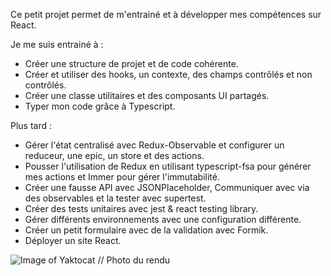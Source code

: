 Ce petit projet permet de m'entrainé et à développer mes compétences sur React.

Je me suis entrainé à :
- Créer une structure de projet et de code cohérente.
- Créer et utiliser des hooks, un contexte, des champs contrôlés et non contrôlés.
- Créer une classe utilitaires et des composants UI partagés.
- Typer mon code grâce à Typescript.

Plus tard :
- Gérer l'état centralisé avec Redux-Observable et configurer un reduceur, une epic, un store et des actions.
- Pousser l'utilisation de Redux en utilisant typescript-fsa pour générer mes actions et Immer pour gérer l'immutabilité.
- Créer une fausse API avec JSONPlaceholder, Communiquer avec via des observables et la tester avec supertest.
- Créer des tests unitaires avec jest & react testing library.
- Gérer différents environnements avec une configuration différente.
- Créer un petit formulaire avec de la validation avec Formik.
- Déployer un site React.


![Image of Yaktocat](https://imgur.com/RDZwvL6.png)
// Photo du rendu

